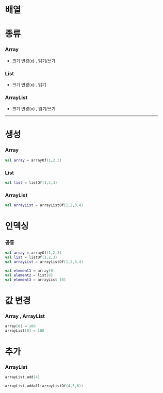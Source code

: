 # 배열

# 종류

### Array

- 크기 변경(x) , 읽기/쓰기

### List

- 크기 변경(x) , 읽기

### ArrayList

- 크기 변경(o) , 읽기/쓰기

---

# 생성

### Array

```kotlin
val array = arrayOf(1,2,3)
```

### List

```kotlin
val list = listOf(1,2,3)
```

### ArrayList

```kotlin
val arrayList = arrayListOf(1,2,3,4)
```

# 인덱싱

### 공통

```kotlin
val array = arrayOf(1,2,3)
val list = listOf(1,2,3)
val arrayList = arrayListOf(1,2,3,4)

val element1 = array[0]
val element2 = list[0]
val element3 = arrayList [0]
```

# 값 변경

### Array , ArrayList

```kotlin
array[0] = 100
arrayList[0] = 100
```

# 추가

### ArrayList

```kotlin
arrayList.add(4) 

arrayList.addall(arrayListOf(4,5,6))
```